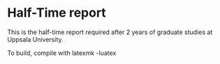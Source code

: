 # Half-Time report
This is the half-time report required after 2 years of graduate studies at Uppsala University.

To build, compile with latexmk -luatex